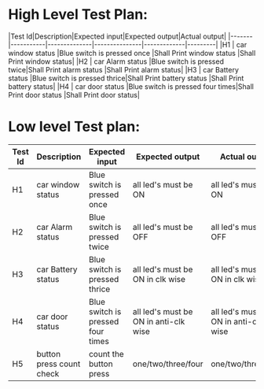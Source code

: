 # High Level Test Plan:
|Test Id|Description|Expected input|Expected output|Actual output|
|-------|-----------|--------------|---------------|-------------|---------|
|H1 | car window status |Blue switch is pressed once |Shall Print window status |Shall Print window status|
|H2 | car Alarm status |Blue switch is pressed twice|Shall Print alarm status |Shall Print alarm status|
|H3 | car Battery status |Blue switch is pressed thrice|Shall Print battery status |Shall Print battery status|
|H4 | car door status |Blue switch is pressed four times|Shall Print door status |Shall Print door status|

# Low level Test plan:
|Test Id|Description|Expected input|Expected output|Actual output|pass/fail|
|-------|-----------|--------------|---------------|-------------|---------|
|H1 | car window status |Blue switch is pressed once |all led's must be ON |all led's must be ON|pass|
|H2 | car Alarm status |Blue switch is pressed twice|all led's must be OFF|all led's must be OFF|pass|
|H3 | car Battery status |Blue switch is pressed thrice|all led's must be ON in clk wise|all led's must be ON in clk wise|pass|
|H4 | car door status |Blue switch is pressed four times|all led's must be ON in anti-clk wise|all led's must be ON in anti-clk wise|pass|
|H5 | button press count check |count the button press |one/two/three/four |one/two/three/four |pass|

